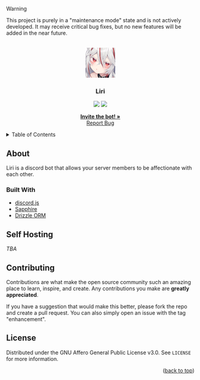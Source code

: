 <div id="top"></div>

> [!WARNING]  
> This project is purely in a "maintenance mode" state and is not actively developed. It may receive critical bug fixes, but no new features will be added in the near future.

<!-- PROJECT LOGO -->
<br />
<div align="center">
  <a href="https://github.com/artifishvr/Liri">
    <img src="icon.png" alt="Icon" width="80" height="80">
  </a>

  <h3 align="center">Liri</h3>
  <img src='https://img.shields.io/github/license/artifishvr/Liri?style=flat-square'>
  <img src='https://kuma.arti.lol/api/badge/12/uptime?style=flat-square'>
  
  <p align="center">
    <a href="https://discord.com/oauth2/authorize?client_id=853136518259802112&permissions=137439266880&scope=bot+applications.commands"><strong>Invite the bot! »</strong></a>
    <br />
    <a href="https://github.com/artifishvr/Liri/issues">Report Bug</a>
  </p>
</div>

<!-- TABLE OF CONTENTS -->
<details>
  <summary>Table of Contents</summary>
  <ol>
    <li>
      <a href="#about">About</a>
      <ul>
        <li><a href="#built-with">Built With</a></li>
      </ul>
    </li>
    <li><a href="#self-hosting">Self Hosting</a></li>
    <li><a href="#contributing">Contributing</a></li>
    <li><a href="#license">License</a></li>
  </ol>
</details>

<!-- ABOUT THE PROJECT -->
## About

Liri is a discord bot that allows your server members to be affectionate with each other.

### Built With

* [discord.js](https://discord.js.org/)
* [Sapphire](https://sapphirejs.dev/)
* [Drizzle ORM](https://orm.drizzle.team/)

<!-- SELF HOSTING -->
## Self Hosting

*TBA*

<!-- CONTRIBUTING -->
## Contributing

Contributions are what make the open source community such an amazing place to learn, inspire, and create. Any contributions you make are **greatly appreciated**.

If you have a suggestion that would make this better, please fork the repo and create a pull request. You can also simply open an issue with the tag "enhancement".

<!-- LICENSE -->
## License

Distributed under the GNU Affero General Public License v3.0. See `LICENSE` for more information.
<p align="right">(<a href="#top">back to top</a>)</p>
